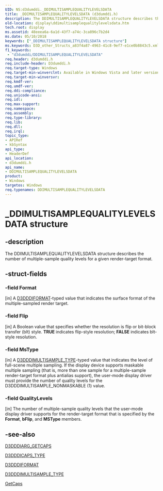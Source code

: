 ```yaml
---
UID: NS:d3dumddi._DDIMULTISAMPLEQUALITYLEVELSDATA
title: _DDIMULTISAMPLEQUALITYLEVELSDATA (d3dumddi.h)
description: The DDIMULTISAMPLEQUALITYLEVELSDATA structure describes the number of multiple-sample quality levels for a given render-target format.
old-location: display\ddimultisamplequalitylevelsdata.htm
tech.root: display
ms.assetid: 48eeea6a-6a1d-43f7-a74c-3ca896c7b2d4
ms.date: 05/10/2018
keywords: ["_DDIMULTISAMPLEQUALITYLEVELSDATA structure"]
ms.keywords: D3D_other_Structs_a83f4a87-4963-41c8-9ef7-e1ce0b8843c5.xml, DDIMULTISAMPLEQUALITYLEVELSDATA, DDIMULTISAMPLEQUALITYLEVELSDATA structure [Display Devices], _DDIMULTISAMPLEQUALITYLEVELSDATA, d3dumddi/DDIMULTISAMPLEQUALITYLEVELSDATA, display.ddimultisamplequalitylevelsdata
f1_keywords:
 - "d3dumddi/DDIMULTISAMPLEQUALITYLEVELSDATA"
req.header: d3dumddi.h
req.include-header: D3dumddi.h
req.target-type: Windows
req.target-min-winverclnt: Available in Windows Vista and later versions of the Windows operating systems.
req.target-min-winversvr: 
req.kmdf-ver: 
req.umdf-ver: 
req.ddi-compliance: 
req.unicode-ansi: 
req.idl: 
req.max-support: 
req.namespace: 
req.assembly: 
req.type-library: 
req.lib: 
req.dll: 
req.irql: 
topic_type:
- APIRef
- kbSyntax
api_type:
- HeaderDef
api_location:
- d3dumddi.h
api_name:
- DDIMULTISAMPLEQUALITYLEVELSDATA
product:
- Windows
targetos: Windows
req.typenames: DDIMULTISAMPLEQUALITYLEVELSDATA
---
```


# _DDIMULTISAMPLEQUALITYLEVELSDATA structure


## -description


The DDIMULTISAMPLEQUALITYLEVELSDATA structure describes the number of multiple-sample quality levels for a given render-target format.


## -struct-fields




### -field Format

[in] A <a href="https://docs.microsoft.com/windows-hardware/drivers/ddi/d3dukmdt/ne-d3dukmdt-_d3dddiformat">D3DDDIFORMAT</a>-typed value that indicates the surface format of the multiple-sampled render target.


### -field Flip

[in] A Boolean value that specifies whether the resolution is flip or bit-block transfer (blt) style. <b>TRUE</b> indicates flip-style resolution; <b>FALSE</b> indicates blt-style resolution.


### -field MsType

[in] A <a href="https://docs.microsoft.com/windows-hardware/drivers/ddi/d3dukmdt/ne-d3dukmdt-_d3dddimultisample_type">D3DDDIMULTISAMPLE_TYPE</a>-typed value that indicates the level of full-scene multiple sampling. If the display device supports maskable multiple sampling (that is, more than one sample for a multiple-sample render-target format plus antialias support), the user-mode display driver must provide the number of quality levels for the D3DDDIMULTISAMPLE_NONMASKABLE (1) value.


### -field QualityLevels

[in] The number of multiple-sample quality levels that the user-mode display driver supports for the render-target format that is specified by the <b>Format</b>, <b>bFlip</b>, and <b>MSType</b> members.


## -see-also




<a href="https://docs.microsoft.com/windows-hardware/drivers/ddi/d3dumddi/ns-d3dumddi-_d3dddiarg_getcaps">D3DDDIARG_GETCAPS</a>



<a href="https://docs.microsoft.com/windows-hardware/drivers/ddi/d3dumddi/ne-d3dumddi-_d3dddicaps_type">D3DDDICAPS_TYPE</a>



<a href="https://docs.microsoft.com/windows-hardware/drivers/ddi/d3dukmdt/ne-d3dukmdt-_d3dddiformat">D3DDDIFORMAT</a>



<a href="https://docs.microsoft.com/windows-hardware/drivers/ddi/d3dukmdt/ne-d3dukmdt-_d3dddimultisample_type">D3DDDIMULTISAMPLE_TYPE</a>



<a href="https://docs.microsoft.com/windows-hardware/drivers/ddi/d3dumddi/nc-d3dumddi-pfnd3dddi_getcaps">GetCaps</a>
 

 

